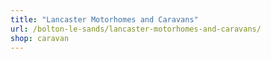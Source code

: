 ```yaml
---
title: "Lancaster Motorhomes and Caravans"
url: /bolton-le-sands/lancaster-motorhomes-and-caravans/
shop: caravan
---
```

